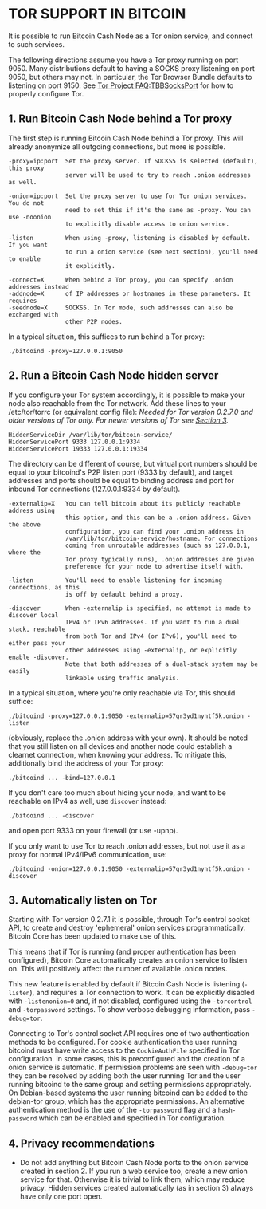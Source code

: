 # TOR SUPPORT IN BITCOIN

It is possible to run Bitcoin Cash Node as a Tor onion service, and connect to
such services.

The following directions assume you have a Tor proxy running on port 9050. Many
distributions default to having a SOCKS proxy listening on port 9050, but others
may not. In particular, the Tor Browser Bundle defaults to listening on port 9150.
See [Tor Project FAQ:TBBSocksPort](https://www.torproject.org/docs/faq.html.en#TBBSocksPort)
for how to properly configure Tor.

## 1. Run Bitcoin Cash Node behind a Tor proxy

The first step is running Bitcoin Cash Node behind a Tor proxy. This will already
anonymize all outgoing connections, but more is possible.

    -proxy=ip:port  Set the proxy server. If SOCKS5 is selected (default), this proxy
                    server will be used to try to reach .onion addresses as well.

    -onion=ip:port  Set the proxy server to use for Tor onion services. You do not
                    need to set this if it's the same as -proxy. You can use -noonion
                    to explicitly disable access to onion service.

    -listen         When using -proxy, listening is disabled by default. If you want
                    to run a onion service (see next section), you'll need to enable
                    it explicitly.

    -connect=X      When behind a Tor proxy, you can specify .onion addresses instead
    -addnode=X      of IP addresses or hostnames in these parameters. It requires
    -seednode=X     SOCKS5. In Tor mode, such addresses can also be exchanged with
                    other P2P nodes.

In a typical situation, this suffices to run behind a Tor proxy:

    ./bitcoind -proxy=127.0.0.1:9050

## 2. Run a Bitcoin Cash Node hidden server

If you configure your Tor system accordingly, it is possible to make your node also
reachable from the Tor network. Add these lines to your /etc/tor/torrc (or equivalent
config file): *Needed for Tor version 0.2.7.0 and older versions of Tor only.
For newer versions of Tor see [Section 3](#3-automatically-listen-on-tor).*

    HiddenServiceDir /var/lib/tor/bitcoin-service/
    HiddenServicePort 9333 127.0.0.1:9334
    HiddenServicePort 19333 127.0.0.1:19334

The directory can be different of course, but virtual port numbers should be equal to
your bitcoind's P2P listen port (9333 by default), and target addresses and ports
should be equal to binding address and port for inbound Tor connections (127.0.0.1:9334 by default).

    -externalip=X   You can tell bitcoin about its publicly reachable address using
                    this option, and this can be a .onion address. Given the above
                    configuration, you can find your .onion address in
                    /var/lib/tor/bitcoin-service/hostname. For connections
                    coming from unroutable addresses (such as 127.0.0.1, where the
                    Tor proxy typically runs), .onion addresses are given
                    preference for your node to advertise itself with.

    -listen         You'll need to enable listening for incoming connections, as this
                    is off by default behind a proxy.

    -discover       When -externalip is specified, no attempt is made to discover local
                    IPv4 or IPv6 addresses. If you want to run a dual stack, reachable
                    from both Tor and IPv4 (or IPv6), you'll need to either pass your
                    other addresses using -externalip, or explicitly enable -discover.
                    Note that both addresses of a dual-stack system may be easily
                    linkable using traffic analysis.

In a typical situation, where you're only reachable via Tor, this should suffice:

    ./bitcoind -proxy=127.0.0.1:9050 -externalip=57qr3yd1nyntf5k.onion -listen

(obviously, replace the .onion address with your own). It should be noted that
you still listen on all devices and another node could establish a clearnet
connection, when knowing your address. To mitigate this, additionally bind the
address of your Tor proxy:

    ./bitcoind ... -bind=127.0.0.1

If you don't care too much about hiding your node, and want to be reachable on IPv4
as well, use `discover` instead:

    ./bitcoind ... -discover

and open port 9333 on your firewall (or use -upnp).

If you only want to use Tor to reach .onion addresses, but not use it as a proxy
for normal IPv4/IPv6 communication, use:

    ./bitcoind -onion=127.0.0.1:9050 -externalip=57qr3yd1nyntf5k.onion -discover

## 3. Automatically listen on Tor

Starting with Tor version 0.2.7.1 it is possible, through Tor's control socket
API, to create and destroy 'ephemeral' onion services programmatically.
Bitcoin Core has been updated to make use of this.

This means that if Tor is running (and proper authentication has been configured),
Bitcoin Core automatically creates an onion service to listen on. This will positively
affect the number of available .onion nodes.

This new feature is enabled by default if Bitcoin Cash Node is listening (`-listen`),
and requires a Tor connection to work. It can be explicitly disabled with
`-listenonion=0` and, if not disabled, configured using the `-torcontrol` and
`-torpassword` settings. To show verbose debugging information, pass `-debug=tor`.

Connecting to Tor's control socket API requires one of two authentication methods
to be configured. For cookie authentication the user running bitcoind must have
write access to the `CookieAuthFile` specified in Tor configuration. In some cases,
this is preconfigured and the creation of a onion service is automatic. If
permission problems are seen with `-debug=tor` they can be resolved by adding both
the user running Tor and the user running bitcoind to the same group and setting
permissions appropriately. On Debian-based systems the user running bitcoind can
be added to the debian-tor group, which has the appropriate permissions. An
alternative authentication method is the use of the `-torpassword` flag and a
`hash-password` which can be enabled and specified in Tor configuration.

## 4. Privacy recommendations

- Do not add anything but Bitcoin Cash Node ports to the onion service created
  in section 2.
  If you run a web service too, create a new onion service for that.
  Otherwise it is trivial to link them, which may reduce privacy. Hidden
  services created automatically (as in section 3) always have only one port
  open.
